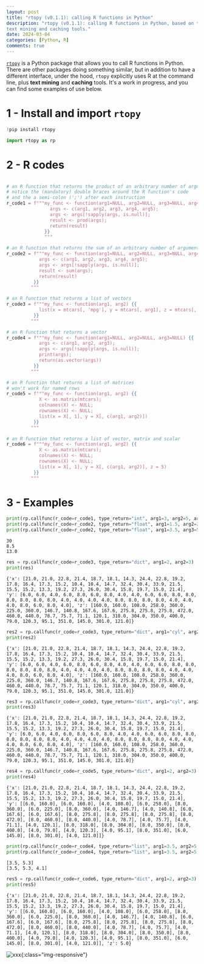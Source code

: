 ```yaml
---
layout: post
title: "rtopy (v0.1.1): calling R functions in Python"
description: "rtopy (v0.1.1): calling R functions in Python, based on the command line and 
text mining and caching tools."
date: 2024-03-04
categories: [Python, R]
comments: true
---
```


[`rtopy`](https://github.com/Techtonique/rtopy) is a Python package that allows you to call R functions in Python. 
There are other packages doing something similar, but in addition to have a different interface, under the hood,  `rtopy` explicitly uses R at the command line, plus **text mining** and **caching** tools. It's a work in progress, and you can find some examples of use below. 

# 1 - Install and import `rtopy`


```python
!pip install rtopy
```


```python
import rtopy as rp
```

# 2 - R codes


```python

# an R function that returns the product of an arbitrary number of arguments
# notice the (mandatory) double braces around the R function's code
# and the a semi-colon (';') after each instruction
r_code1 = f"""my_func <- function(arg1=NULL, arg2=NULL, arg3=NULL, arg4=NULL, arg5=NULL) {{
                args <- c(arg1, arg2, arg3, arg4, arg5);
                args <- args[!sapply(args, is.null)];
                result <- prod(args);
                return(result)
              }}
              """

# an R function that returns the sum of an arbitrary number of arguments
r_code2 = f"""my_func <- function(arg1=NULL, arg2=NULL, arg3=NULL, arg4=NULL, arg5=NULL) {{
            args <- c(arg1, arg2, arg3, arg4, arg5);
            args <- args[!sapply(args, is.null)];
            result <- sum(args);
            return(result)
          }}
         """

# an R function that returns a list of vectors
r_code3 = f"""my_func <- function(arg1, arg2) {{
            list(x = mtcars[, 'mpg'], y = mtcars[, arg1], z = mtcars[, arg2])
          }}
         """

# an R function that returns a vector
r_code4 = f"""my_func <- function(arg1=NULL, arg2=NULL, arg3=NULL) {{
            args <- c(arg1, arg2, arg3);
            args <- args[!sapply(args, is.null)];
            print(args);
            return(as.vector(args))
          }}
         """

# an R function that returns a list of matrices
# won't work for named rows
r_code5 = f"""my_func <- function(arg1, arg2) {{
            X <- as.matrix(mtcars);
            colnames(X) <- NULL;
            rownames(X) <- NULL;
            list(x = X[, 1], y = X[, c(arg1, arg2)])
          }}
         """

# an R function that returns a list of vector, matrix and scalar
r_code6 = f"""my_func <- function(arg1, arg2) {{
            X <- as.matrix(mtcars);
            colnames(X) <- NULL;
            rownames(X) <- NULL;
            list(x = X[, 1], y = X[, c(arg1, arg2)], z = 5)
          }}
         """
```

# 3 - Examples


```python
print(rp.callfunc(r_code=r_code1, type_return="int", arg1=3, arg2=5, arg3=2))
print(rp.callfunc(r_code=r_code2, type_return="float", arg1=1.5, arg2=2.5, arg4=4.5))
print(rp.callfunc(r_code=r_code2, type_return="float", arg1=3.5, arg3=5.3, arg4=4.2))
```

    30
    8.5
    13.0



```python
res = rp.callfunc(r_code=r_code3, type_return="dict", arg1=2, arg2=3)
print(res)
```

    {'x': [21.0, 21.0, 22.8, 21.4, 18.7, 18.1, 14.3, 24.4, 22.8, 19.2, 17.8, 16.4, 17.3, 15.2, 10.4, 10.4, 14.7, 32.4, 30.4, 33.9, 21.5, 15.5, 15.2, 13.3, 19.2, 27.3, 26.0, 30.4, 15.8, 19.7, 15.0, 21.4], 'y': [6.0, 6.0, 4.0, 6.0, 8.0, 6.0, 8.0, 4.0, 4.0, 6.0, 6.0, 8.0, 8.0, 8.0, 8.0, 8.0, 8.0, 4.0, 4.0, 4.0, 4.0, 8.0, 8.0, 8.0, 8.0, 4.0, 4.0, 4.0, 8.0, 6.0, 8.0, 4.0], 'z': [160.0, 160.0, 108.0, 258.0, 360.0, 225.0, 360.0, 146.7, 140.8, 167.6, 167.6, 275.8, 275.8, 275.8, 472.0, 460.0, 440.0, 78.7, 75.7, 71.1, 120.1, 318.0, 304.0, 350.0, 400.0, 79.0, 120.3, 95.1, 351.0, 145.0, 301.0, 121.0]}



```python
res2 = rp.callfunc(r_code=r_code3, type_return="dict", arg1="cyl", arg2="disp")
print(res2)
```

    {'x': [21.0, 21.0, 22.8, 21.4, 18.7, 18.1, 14.3, 24.4, 22.8, 19.2, 17.8, 16.4, 17.3, 15.2, 10.4, 10.4, 14.7, 32.4, 30.4, 33.9, 21.5, 15.5, 15.2, 13.3, 19.2, 27.3, 26.0, 30.4, 15.8, 19.7, 15.0, 21.4], 'y': [6.0, 6.0, 4.0, 6.0, 8.0, 6.0, 8.0, 4.0, 4.0, 6.0, 6.0, 8.0, 8.0, 8.0, 8.0, 8.0, 8.0, 4.0, 4.0, 4.0, 4.0, 8.0, 8.0, 8.0, 8.0, 4.0, 4.0, 4.0, 8.0, 6.0, 8.0, 4.0], 'z': [160.0, 160.0, 108.0, 258.0, 360.0, 225.0, 360.0, 146.7, 140.8, 167.6, 167.6, 275.8, 275.8, 275.8, 472.0, 460.0, 440.0, 78.7, 75.7, 71.1, 120.1, 318.0, 304.0, 350.0, 400.0, 79.0, 120.3, 95.1, 351.0, 145.0, 301.0, 121.0]}



```python
res3 = rp.callfunc(r_code=r_code3, type_return="dict", arg1="cyl", arg2=3)
print(res3)
```

    {'x': [21.0, 21.0, 22.8, 21.4, 18.7, 18.1, 14.3, 24.4, 22.8, 19.2, 17.8, 16.4, 17.3, 15.2, 10.4, 10.4, 14.7, 32.4, 30.4, 33.9, 21.5, 15.5, 15.2, 13.3, 19.2, 27.3, 26.0, 30.4, 15.8, 19.7, 15.0, 21.4], 'y': [6.0, 6.0, 4.0, 6.0, 8.0, 6.0, 8.0, 4.0, 4.0, 6.0, 6.0, 8.0, 8.0, 8.0, 8.0, 8.0, 8.0, 4.0, 4.0, 4.0, 4.0, 8.0, 8.0, 8.0, 8.0, 4.0, 4.0, 4.0, 8.0, 6.0, 8.0, 4.0], 'z': [160.0, 160.0, 108.0, 258.0, 360.0, 225.0, 360.0, 146.7, 140.8, 167.6, 167.6, 275.8, 275.8, 275.8, 472.0, 460.0, 440.0, 78.7, 75.7, 71.1, 120.1, 318.0, 304.0, 350.0, 400.0, 79.0, 120.3, 95.1, 351.0, 145.0, 301.0, 121.0]}



```python
res4 = rp.callfunc(r_code=r_code5, type_return="dict", arg1=2, arg2=3)
print(res4)
```

    {'x': [21.0, 21.0, 22.8, 21.4, 18.7, 18.1, 14.3, 24.4, 22.8, 19.2, 17.8, 16.4, 17.3, 15.2, 10.4, 10.4, 14.7, 32.4, 30.4, 33.9, 21.5, 15.5, 15.2, 13.3, 19.2, 27.3, 26.0, 30.4, 15.8, 19.7, 15.0, 21.4], 'y': [[6.0, 160.0], [6.0, 160.0], [4.0, 108.0], [6.0, 258.0], [8.0, 360.0], [6.0, 225.0], [8.0, 360.0], [4.0, 146.7], [4.0, 140.8], [6.0, 167.6], [6.0, 167.6], [8.0, 275.8], [8.0, 275.8], [8.0, 275.8], [8.0, 472.0], [8.0, 460.0], [8.0, 440.0], [4.0, 78.7], [4.0, 75.7], [4.0, 71.1], [4.0, 120.1], [8.0, 318.0], [8.0, 304.0], [8.0, 350.0], [8.0, 400.0], [4.0, 79.0], [4.0, 120.3], [4.0, 95.1], [8.0, 351.0], [6.0, 145.0], [8.0, 301.0], [4.0, 121.0]]}



```python
print(rp.callfunc(r_code=r_code4, type_return="list", arg1=3.5, arg2=5.3))
print(rp.callfunc(r_code=r_code4, type_return="list", arg1=3.5, arg2=5.3, arg3=4.1))
```

    [3.5, 5.3]
    [3.5, 5.3, 4.1]



```python
res5 = rp.callfunc(r_code=r_code6, type_return="dict", arg1=2, arg2=3)
print(res5)
```

    {'x': [21.0, 21.0, 22.8, 21.4, 18.7, 18.1, 14.3, 24.4, 22.8, 19.2, 17.8, 16.4, 17.3, 15.2, 10.4, 10.4, 14.7, 32.4, 30.4, 33.9, 21.5, 15.5, 15.2, 13.3, 19.2, 27.3, 26.0, 30.4, 15.8, 19.7, 15.0, 21.4], 'y': [[6.0, 160.0], [6.0, 160.0], [4.0, 108.0], [6.0, 258.0], [8.0, 360.0], [6.0, 225.0], [8.0, 360.0], [4.0, 146.7], [4.0, 140.8], [6.0, 167.6], [6.0, 167.6], [8.0, 275.8], [8.0, 275.8], [8.0, 275.8], [8.0, 472.0], [8.0, 460.0], [8.0, 440.0], [4.0, 78.7], [4.0, 75.7], [4.0, 71.1], [4.0, 120.1], [8.0, 318.0], [8.0, 304.0], [8.0, 350.0], [8.0, 400.0], [4.0, 79.0], [4.0, 120.3], [4.0, 95.1], [8.0, 351.0], [6.0, 145.0], [8.0, 301.0], [4.0, 121.0]], 'z': 5.0}


![xxx]({{base}}/images/2024-03-04/2024-03-04-image1.png){:class="img-responsive"}  